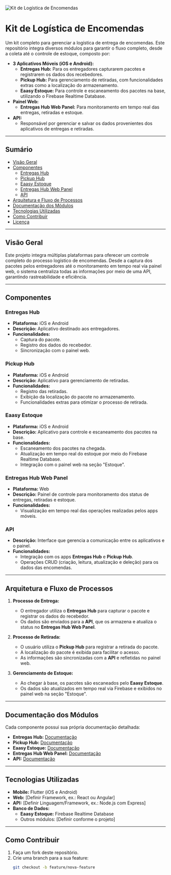 <!-- Banner -->
![Kit de Logística de Encomendas](https://via.placeholder.com/1200x300?text=Kit+de+Logística+de+Encomendas)

# Kit de Logística de Encomendas

Um kit completo para gerenciar a logística de entrega de encomendas. Este repositório integra diversos módulos para garantir o fluxo completo, desde a coleta até o controle de estoque, composto por:

- **3 Aplicativos Móveis (iOS e Android):**
  - **Entregas Hub:** Para os entregadores capturarem pacotes e registrarem os dados dos recebedores.
  - **Pickup Hub:** Para gerenciamento de retiradas, com funcionalidades extras como a localização do armazenamento.
  - **Eaasy Estoque:** Para controle e escaneamento dos pacotes na base, utilizando o Firebase Realtime Database.
- **Painel Web:**
  - **Entregas Hub Web Panel:** Para monitoramento em tempo real das entregas, retiradas e estoque.
- **API:**
  - Responsável por gerenciar e salvar os dados provenientes dos aplicativos de entregas e retiradas.

---

## Sumário

- [Visão Geral](#visão-geral)
- [Componentes](#componentes)
  - [Entregas Hub](#entregas-hub)
  - [Pickup Hub](#pickup-hub)
  - [Eaasy Estoque](#eaasy-estoque)
  - [Entregas Hub Web Panel](#entregas-hub-web-panel)
  - [API](#api)
- [Arquitetura e Fluxo de Processos](#arquitetura-e-fluxo-de-processos)
- [Documentação dos Módulos](#documentação-dos-módulos)
- [Tecnologias Utilizadas](#tecnologias-utilizadas)
- [Como Contribuir](#como-contribuir)
- [Licença](#licença)

---

## Visão Geral

Este projeto integra múltiplas plataformas para oferecer um controle completo do processo logístico de encomendas. Desde a captura dos pacotes pelos entregadores até o monitoramento em tempo real via painel web, o sistema centraliza todas as informações por meio de uma API, garantindo rastreabilidade e eficiência.

---

## Componentes

### Entregas Hub

- **Plataforma:** iOS e Android
- **Descrição:** Aplicativo destinado aos entregadores.
- **Funcionalidades:**
  - Captura do pacote.
  - Registro dos dados do recebedor.
  - Sincronização com o painel web.

### Pickup Hub

- **Plataforma:** iOS e Android
- **Descrição:** Aplicativo para gerenciamento de retiradas.
- **Funcionalidades:**
  - Registro das retiradas.
  - Exibição da localização do pacote no armazenamento.
  - Funcionalidades extras para otimizar o processo de retirada.

### Eaasy Estoque

- **Plataforma:** iOS e Android
- **Descrição:** Aplicativo para controle e escaneamento dos pacotes na base.
- **Funcionalidades:**
  - Escaneamento dos pacotes na chegada.
  - Atualização em tempo real do estoque por meio do Firebase Realtime Database.
  - Integração com o painel web na seção "Estoque".

### Entregas Hub Web Panel

- **Plataforma:** Web
- **Descrição:** Painel de controle para monitoramento dos status de entregas, retiradas e estoque.
- **Funcionalidades:**
  - Visualização em tempo real das operações realizadas pelos apps móveis.

### API

- **Descrição:** Interface que gerencia a comunicação entre os aplicativos e o painel.
- **Funcionalidades:**
  - Integração com os apps **Entregas Hub** e **Pickup Hub**.
  - Operações CRUD (criação, leitura, atualização e deleção) para os dados das encomendas.

---

## Arquitetura e Fluxo de Processos

1. **Processo de Entrega:**
   - O entregador utiliza o **Entregas Hub** para capturar o pacote e registrar os dados do recebedor.
   - Os dados são enviados para a **API**, que os armazena e atualiza o status no **Entregas Hub Web Panel**.

2. **Processo de Retirada:**
   - O usuário utiliza o **Pickup Hub** para registrar a retirada do pacote.
   - A localização do pacote é exibida para facilitar o acesso.
   - As informações são sincronizadas com a **API** e refletidas no painel web.

3. **Gerenciamento de Estoque:**
   - Ao chegar à base, os pacotes são escaneados pelo **Eaasy Estoque**.
   - Os dados são atualizados em tempo real via Firebase e exibidos no painel web na seção "Estoque".

---

## Documentação dos Módulos

Cada componente possui sua própria documentação detalhada:

- **Entregas Hub:** [Documentação](./apps/entrega_hub/README.md)
- **Pickup Hub:** [Documentação](./apps/logistics_app/README.md)
- **Eaasy Estoque:** [Documentação](./apps/eaasy_stock/README.md)
- **Entregas Hub Web Panel:** [Documentação](./entregas_hub_web_panel/README.md)
- **API:** [Documentação](./entregas_hub_back_end/README.md)

---

## Tecnologias Utilizadas

- **Mobile:** Flutter (iOS e Android)
- **Web:** [Definir Framework, ex.: React ou Angular]
- **API:** [Definir Linguagem/Framework, ex.: Node.js com Express]
- **Banco de Dados:**
  - **Eaasy Estoque:** Firebase Realtime Database
  - Outros módulos: [Definir conforme o projeto]

---

## Como Contribuir

1. Faça um fork deste repositório.
2. Crie uma branch para a sua feature:
   ```bash
   git checkout -b feature/nova-feature
